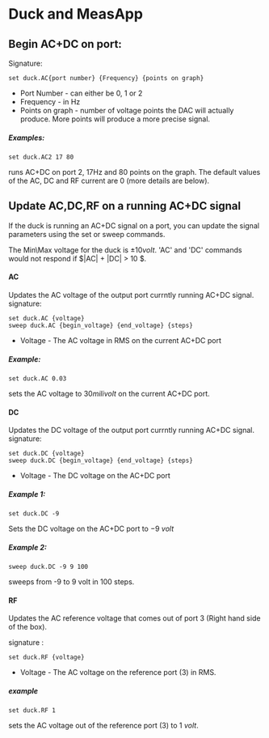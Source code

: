 # Duck and MeasApp
<!---
	This file looks much better if you open it from here:
		https://github.com/tomirendo/lab_repo/blob/master/Duck%20and%20MeasApp.md

	Alternatively, you can open this file locally in Chrome if you have the "MarkDown Preview Plus" plugin with "Allow access to file URLs" enabled (can be done here: "chrome://extensions/")

	To see the Math properly, check "Enable LaTeX delimiters" in the "MarkDown Preview Plus" plugin settings.
	
-->
## Begin AC+DC on port:
Signature:


	set duck.AC{port number} {Frequency} {points on graph}

* Port Number - can either be 0, 1 or 2
* Frequency - in Hz
* Points on graph - number of voltage points the DAC will actually produce. More points will produce a more precise signal.

##### Examples:
	
	set duck.AC2 17 80

runs AC+DC on port 2, 17Hz and 80 points on the graph. The default values of the AC, DC and RF current are 0 (more details are below).


## Update AC,DC,RF on a running AC+DC signal

If the duck is running an AC+DC signal on a port, you can update the signal parameters using the set or sweep commands.

The Min\Max voltage for the duck is $\pm 10 volt$. 'AC' and 'DC' commands would not respond if $|AC| + |DC| > 10 $.
#### AC
Updates the AC voltage of the output port currntly running AC+DC signal.
signature:

	set duck.AC {voltage} 
	sweep duck.AC {begin_voltage} {end_voltage} {steps}

* Voltage - The AC voltage in RMS on the current AC+DC port

##### Example:
	
	set duck.AC 0.03

sets the AC voltage to $30 milivolt$ on the current AC+DC port.

#### DC
Updates the DC voltage of the output port currntly running AC+DC signal.
signature:
	
	set duck.DC {voltage}  
	sweep duck.DC {begin_voltage} {end_voltage} {steps}

* Voltage - The DC voltage on the AC+DC port

##### Example 1:
	
	set duck.DC -9

Sets the DC voltage on the AC+DC port to $-9 \ volt$

##### Example 2:	

	sweep duck.DC -9 9 100

sweeps from -9 to 9 volt in 100 steps.
	

#### RF 
Updates the AC reference voltage that comes out of port 3 (Right hand side of the box).

signature :
	
	set duck.RF {voltage}

* Voltage - The AC voltage on the reference port (3) in RMS.

##### example
	
	set duck.RF 1

sets the AC voltage out of the reference port (3) to $1\  volt$.

